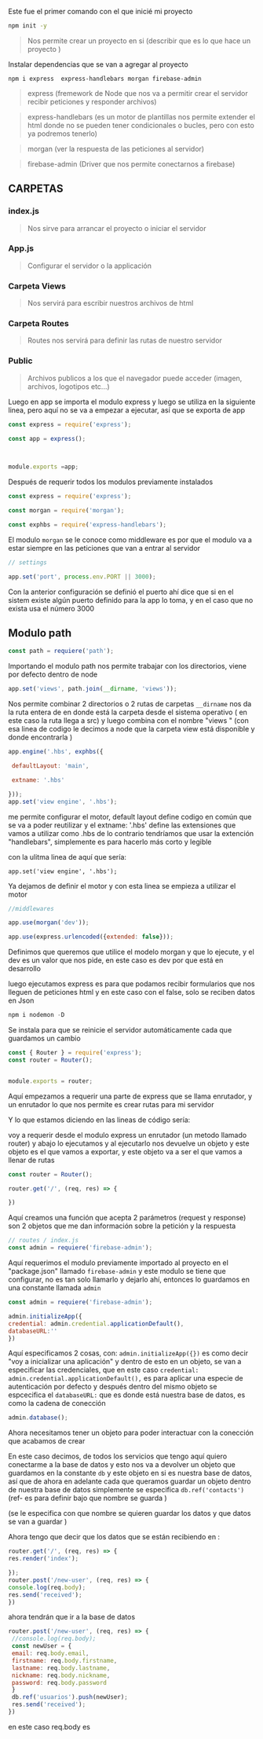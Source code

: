 Este fue el primer comando con el que inicié mi proyecto
```cmd 
npm init -y
```
> Nos permite crear un proyecto en si (describir que es lo que hace un proyecto )

Instalar dependencias que se van a agregar al proyecto


```
npm i express  express-handlebars morgan firebase-admin
```

> express (fremework de Node que nos va a permitir crear el servidor recibir peticiones y  responder archivos)

>express-handlebars (es un motor de plantillas nos permite extender el html donde no se pueden tener condicionales o bucles, pero con esto ya podremos tenerlo)

>morgan (ver la respuesta de las peticiones al servidor)

>firebase-admin (Driver que nos permite conectarnos a firebase)

## CARPETAS 
### index.js
> Nos sirve para arrancar el proyecto o iniciar el servidor
### App.js
>Configurar el servidor o la applicación 
### Carpeta Views
>Nos servirá para escribir nuestros archivos de html
### Carpeta Routes
>Routes nos servirá para definir las rutas de nuestro servidor
### Public
>Archivos publicos a los que el navegador puede acceder (imagen, archivos, logotipos etc...)

Luego en app se importa el modulo express y luego se utiliza en la siguiente linea, pero aquí no se va a empezar a ejecutar, así que se exporta de app

```js  
const express = require('express');

const app = express();

  

module.exports =app;
```

Después de requerir todos los modulos previamente instalados

```js 
const express = require('express');

const morgan = require('morgan');

const exphbs = require('express-handlebars');
```

El modulo ```morgan``` se le conoce como middleware es por que el modulo va a estar siempre en las peticiones que van a entrar al servidor 

```js 
// settings

app.set('port', process.env.PORT || 3000);
```

Con la anterior configuración se definió el puerto ahí dice que si en el sistem 
existe algún puerto definido para la app lo toma, y en el caso que no exista usa el número 3000

## Modulo path 
```js 
const path = requiere('path');
```
Importando el modulo path nos permite trabajar con los directorios, viene por defecto dentro de node 

```js 
app.set('views', path.join(__dirname, 'views'));
```

Nos permite combinar 2 directorios o 2 rutas de carpetas ```__dirname``` nos da la ruta entera de en donde está la carpeta desde el sistema operativo ( en este caso la ruta llega a src) y luego combina con el nombre "views " (con esa linea de codigo le decimos a node que la carpeta view está disponible  y donde encontrarla )

```js 
app.engine('.hbs', exphbs({

 defaultLayout: 'main',

 extname: '.hbs'

}));
app.set('view engine', '.hbs');
```

me permite configurar el motor, default layout define codigo en común que se va a poder reutilizar  y el extname: '.hbs' define las extensiones que vamos a utilizar como .hbs de lo contrario tendríamos que usar la extención "handlebars", simplemente es para hacerlo más corto y legible 

con la ulitma linea de aquí que sería:
```JS 
app.set('view engine', '.hbs');
```

Ya dejamos de definir el motor y con esta linea se empieza a utilizar el motor 
```js 
//middlewares

app.use(morgan('dev'));

app.use(express.urlencoded({extended: false}));
```
Definimos que queremos que utilice el modelo morgan y que lo ejecute, y el dev es un valor que nos pide, en este caso es dev por que está en desarrollo 

luego ejecutamos express es para que podamos recibir formularios que nos lleguen de peticiones html y en este caso con el false, solo se reciben datos en Json

```js 
npm i nodemon -D
```
Se instala para que se reinicie el servidor automáticamente cada que guardamos un cambio 

 ```js
const { Router } = require('express');
const router = Router();


module.exports = router;
 ```
 
 Aquí empezamos a requerir una parte de express que se llama enrutador, y un enrutador lo que nos permite es crear rutas para mi servidor 
 
 Y lo que estamos diciendo en las lineas de código sería:
 
 voy a requerir desde el modulo express un enrutador (un metodo llamado router)
 y abajo lo ejecutamos y al ejecutarlo nos devuelve un objeto y este objeto es el que vamos a exportar, y este objeto va a ser el que vamos a llenar de rutas 
 
 ```js 
const router = Router();

router.get('/', (req, res) => {

})
 ``` 
 Aquí creamos una función que acepta 2 parámetros (request y response) son 2 objetos que me dan información sobre la petición y la respuesta 
 
 ```js 
 // routes / index.js 
 const admin = requiere('firebase-admin');
 ```
 Aquí requerimos el modulo previamente importado al proyecto en el "package.json" llamado ```firebase-admin``` y este modulo se tiene que configurar,  no es tan solo llamarlo y dejarlo ahí, entonces lo guardamos en una constante llamada ```admin``` 
 
 ```js 
 const admin = requiere('firebase-admin');

admin.initializeApp({
credential: admin.credential.applicationDefault(),
databaseURL:''
})
 ```
 Aquí especificamos 2 cosas, con: ```admin.initializeApp({})``` es como decir "voy a inicializar una aplicación" y dentro de esto en un objeto, se van a especificar las credenciales, que en este caso ```credential: admin.credential.applicationDefault(),``` es para aplicar una especie de autenticación por defecto y después dentro del mismo objeto se espcecifica el 
 ```databaseURL:``` que es donde está nuestra base de datos, es como la cadena de conección 
 ```js 
 admin.database();
 ```
 Ahora necesitamos tener un objeto para poder interactuar con la conección que acabamos de crear 
 
 En este caso decimos, de todos los servicios que tengo aquí quiero conectarme a la base de datos y esto nos va a devolver un objeto que guardamos en la constante ```db``` y este objeto en si es nuestra base de datos, así que de ahora en adelante cada que queramos guardar un objeto dentro de nuestra base de datos simplemente se especifica ```db.ref('contacts') ``` (ref- es para definir bajo que nombre se guarda )
 
(se le especifica con que nombre se quieren guardar los datos y que datos se van a guardar )
 
 Ahora tengo que decir que los datos que se están recibiendo en : 
 ```js 
 router.get('/', (req, res) => {
 res.render('index');

});
router.post('/new-user', (req, res) => {
 console.log(req.body);
 res.send('received');
})
 ```
 ahora tendrán que ir a la base de datos 
 
```js 
router.post('/new-user', (req, res) => {
 //console.log(req.body);
 const newUser = {
 email: req.body.email,
 firstname: req.body.firstname,
 lastname: req.body.lastname,
 nickname: req.body.nickname,
 password: req.body.password
 }
 db.ref('usuarios').push(newUser);
 res.send('received');
})
```
en este caso req.body es 